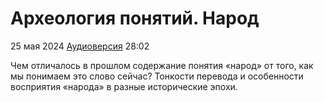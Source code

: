 # Археология понятий. Народ

25 мая 2024 [Аудиоверсия](https://paradoks-pinkera-pilotnyy-vypusk.simplecast.com/episodes/people) 28:02

Чем отличалось в прошлом содержание понятия «народ» от того, как мы понимаем это слово сейчас?
Тонкости перевода и особенности восприятия «народа» в разные исторические эпохи.
